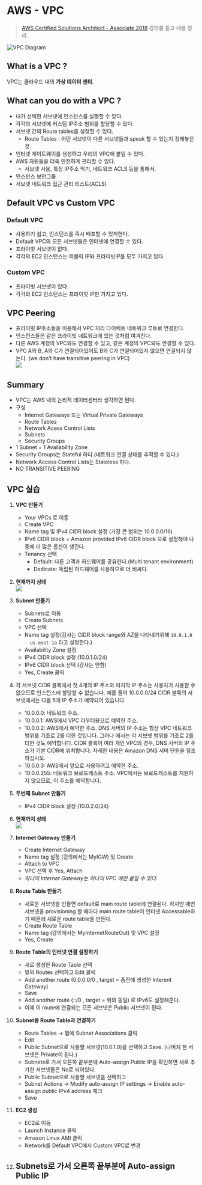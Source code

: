 # AWS - VPC
>[AWS Certified Solutions Architect - Associate 2018](https://www.udemy.com/aws-certified-solutions-architect-associate/) 강의를 듣고 내용 정리  

![VPC Diagram](https://github.com/Integerous/TIL/blob/master/AWS/img/VPCdiagram.png?raw=true)
## What is a VPC ?
VPC는 클라우드 내의 **가상 데이터 센터**.

## What can you do with a VPC ?
- 내가 선택한 서브넷에 인스턴스를 실행할 수 있다.
- 각각의 서브넷에 커스텀 IP주소 범위를 할당할 수 있다.
- 서브넷 간의 Route tables를 설정할 수 있다.
  - Route Tables : 어떤 서브넷이 다른 서브넷들과 speak 할 수 있는지 정해놓은 것.
- 인터넷 게이트웨이를 생성하고 우리의 VPC에 붙일 수 있다.
- AWS 자원들을 더욱 안전하게 관리할 수 있다.
  - 서브넷 사용, 특정 IP주소 막기, 네트워크 ACLS 등을 통해서.
- 인스턴스 보안그룹
- 서브넷 네트워크 접근 관리 리스트(ACLS)

## Default VPC vs Custom VPC

### Default VPC
- 사용하기 쉽고, 인스턴스를 즉시 배포할 수 있게한다.
- Default VPC의 모든 서브넷들은 인터넷에 연결할 수 있다.
- 프라이빗 서브넷이 없다.
- 각각의 EC2 인스턴스는 퍼블릭 IP와 프라이빗IP를 모두 가지고 있다

### Custom VPC
- 프라이빗 서브넷이 있다.
- 각각의 EC2 인스턴스는 프라이빗 IP만 가지고 있다.

## VPC Peering
- 프라이빗 IP주소들을 이용해서 VPC 끼리 다이렉트 네트워크 루트로 연결한다.
- 인스턴스들은 같은 프라이빗 네트워크에 있는 것처럼 여겨진다.
- 다른 AWS 계정의 VPC와도 연결할 수 있고, 같은 계정의 VPC와도 연결할 수 있다.
- VPC A와 B, A와 C가 연결되어있어도 B와 C가 연결되어있지 않으면 연결되지 않는다. (we don't have transitive peering in VPC)  
![](https://github.com/Integerous/TIL/blob/master/AWS/img/VPCtransitivePeering.png?raw=true)

## Summary
- VPC는 AWS 내의 논리적 데이터센터라 생각하면 된다.
- 구성
  - Internet Gateways 또는 Virtual Private Gateways
  - Route Tables
  - Network Acess Control Lists
  - Subnets
  - Security Groups
- 1 Subnet = 1 Availability Zone
- Security Groups는 Stateful 하다.(네트워크 연결 상태를 추적할 수 있다.)
- Network Access Control Lists는 Stateless 하다.
- NO TRANSITIVE PEERING

## VPC 실습
1. **VPC 만들기**
    - Your VPCs 로 이동
    - Create VPC
    - Name tag 및 IPv4 CIDR block 설정 (가장 큰 범위는 10.0.0.0/16)
    - IPv6 CIDR block = Amazon provided IPv6 CIDR block 으로 설정해야 나중에 더 많은 옵션이 생긴다.
    - Tenancy 선택
      - Default: 다른 고객과 하드웨어를 공유한다.(Multi tenant environment)
      - Dedicate: 독립된 하드웨어를 사용하므로 더 비싸다.  
2. **현재까지 상태**  
![](https://github.com/Integerous/TIL/blob/master/AWS/img/VPC%20with%20Public%20&%20Private%20Subnet1.png?raw=true)
3. **Subnet 만들기**
    - Subnets로 이동
    - Create Subnets
    - VPC 선택
    - Name tag 설정(강사는 CIDR block range와 AZ을 나타내기위해 `10.0.1.0 - us-east-1a` 라고 설정한다.)
    - Availability Zone 설정
    - IPv4 CIDR block 설정 (10.0.1.0/24)
    - IPv6 CIDR block 선택 (강사는 안함)
    - Yes, Create 클릭
4. 각 서브넷 CIDR 블록에서 첫 4개의 IP 주소와 마지막 IP 주소는 사용자가 사용할 수 없으므로 인스턴스에 할당할 수 없습니다. 예를 들어 10.0.0.0/24 CIDR 블록의 서브넷에서는 다음 5개 IP 주소가 예약되어 있습니다.
    - 10.0.0.0: 네트워크 주소.
    - 10.0.0.1: AWS에서 VPC 라우터용으로 예약한 주소.
    - 10.0.0.2: AWS에서 예약한 주소. DNS 서버의 IP 주소는 항상 VPC 네트워크 범위를 기초로 2를 더한 것입니다. 그러나 에서는 각 서브넷 범위를 기초로 2를 더한 것도 예약합니다. CIDR 블록이 여러 개인 VPC의 경우, DNS 서버의 IP 주소가 기본 CIDR에 위치합니다. 자세한 내용은 Amazon DNS 서버 단원을 참조하십시오.
    - 10.0.0.3: AWS에서 앞으로 사용하려고 예약한 주소.
    - 10.0.0.255: 네트워크 브로드캐스트 주소. VPC에서는 브로드캐스트를 지원하지 않으므로, 이 주소를 예약합니다.
5. **두번째 Subnet 만들기**
    - IPv4 CIDR block 설정 (10.0.2.0/24)  
6. **현재까지 상태**    
![](https://github.com/Integerous/TIL/blob/master/AWS/img/VPC%20with%20Public%20&%20Private%20Subnet2.png?raw=true)
7. **Internet Gateway 만들기**
    - Create Internet Gateway
    - Name tag 설정 (강의에서는 MyIGW) 및 Create
    - Attach to VPC
    - VPC 선택 후 Yes, Attach
    - *하나의 Internet Gateway는 하나의 VPC 에만 붙일 수 있다.*
8. **Route Table 만들기**
    - 새로운 서브넷을 만들면 default로 main route table에 연결된다. 하지만 매번 서브넷을 provisioning 할 때마다 main route table이 인터넷 Accessable하기 때문에 새로운 route table을 만든다.
    - Create Route Table
    - Name tag (강의에서는 MyInternetRouteOut) 및 VPC 설정
    - Yes, Create
9. **Route Table의 인터넷 연결 설정하기**
    - 새로 생성한 Route Table 선택
    - 밑의 Routes 선택하고 Edit 클릭
    - Add another route (0.0.0.0/0 , target = 좀전에 생성한 Interent Gateway)
    - Save
    - Add another route (::/0 , target = 위와 동일) 로 IPv6도 설정해준다.
    - 이제 이 route에 연결되는 모든 서브넷은 Public 서브넷이 된다.
10. **Subnet을 Route Table과 연결하기**
    - Route Tables -> 밑에 Subnet Associations 클릭
    - Edit
    - Public Subnet으로 사용할 서브넷(10.0.1.0)을 선택하고 Save. (나머지 한 서브넷은 Private이 된다.)
    - Subnets로 가서 오른쪽 끝부분에 Auto-assign Public IP을 확인하면 새로 추가한 서브넷들은 No로 되어있다.
    - Public Subnet으로 사용할 서브넷을 선택하고
    - Subnet Actions -> Modify auto-assign IP settings -> Enable auto-assign public IPv4 address 체크
    - Save
11. **EC2 생성**
    - EC2로 이동
    - Launch Instance 클릭
    - Amazon Linux AMI 클릭
    - Network를 Default VPC에서 Custom VPC로 변경
    
    
11. **Subnets로 가서 오른쪽 끝부분에 Auto-assign Public IP**
    - 
